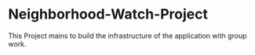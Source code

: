 # Neighborhood-Watch-Project
This Project mains to build the infrastructure of the application with group work.
